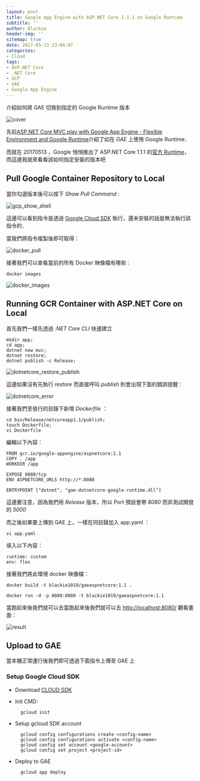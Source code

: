 ```yaml
---
layout: post
title: Google App Engine with ASP.NET Core 1.1.1 on Google Runtime
subtitle: ''
author: Blackie
header-img: ''
sitemap: true
date: 2017-05-13 23:04:07
categories:
- Cloud
tags: 
- ASP.NET Core
- .NET Core
- GCP
- GAE
- Google App Engine
---
```


介紹如何將 GAE 切換到指定的 Google Runtime 版本

<!-- More -->

![cover](cover.png)

先前[ASP.NET Core MVC play with Google App Engine - Flexible Environment and Google Runtime](http://blackie1019.github.io/2017/04/21/ASP-NET-Core-MVC-play-with-Google-App-Engine-Flexible-Environment-and-google-runtime/)介紹了如在 *GAE* 上使用 Google Runtime．

而就在 20170513 ，Google 悄悄推出了 ASP.NET Core 1.1.1 的[官方 Runtime](https://console.cloud.google.com/gcr/images/google-appengine/GLOBAL/aspnetcore)，而這邊我就來看看該如何指定安裝的版本吧

## Pull Google Container Repository to Local ##

當你勾選版本後可以按下 *Show Pull Command* :

![gcp_show_shell](gcp_show_shell.png)

這邊可以看到指令是透過 [Google Cloud SDK](https://cloud.google.com/sdk/) 執行，還未安裝的話是無法執行該指令的．

當我們將指令複製後即可取得：

![docker_pull](docker_pull.png)

接著我們可以查看當前的所有 Docker 映像檔有哪些 :

    docker images

![docker_images](docker_images.jpg)

## Running GCR Container with ASP.NET Core on Local ##

首先我們一樣先透過 *.NET Core CLI* 快速建立

    mkdir app;
    cd app;
    dotnet new mvc;
    dotnet restore;
    dotnet publish -c Release;

![dotnetcore_restore_publish](dotnetcore_restore_publish.png)

這邊如果沒有先執行 *restore* 而直接呼叫 *publish* 則會出現下面的錯誤提醒：

![dotnetcore_error](dotnetcore_error.png)

接著我們至發行的目錄下新增 *Dockerfile* ：

    cd bin/Release/netcoreapp1.1/publish;
    touch Dockerfile;
    vi Dockerfile

編輯以下內容：

    FROM gcr.io/google-appengine/aspnetcore:1.1
    COPY . /app
    WORKDIR /app

    EXPOSE 8080/tcp
    ENV ASPNETCORE_URLS http://*:8080

    ENTRYPOINT ["dotnet", "gae-dotnetcore-google-runtime.dll"]

這邊要注意，因為我們用 *Release* 版本，所以 Port 預設會帶 *8080* 而非測試開發的 *5000*

而之後如果要上傳到 GAE 上，一樣在同目錄加入 app.yaml ：

    vi app.yaml

填入以下內容：

    runtime: custom
    env: flex

接著我們將此環境 docker 映像檔：

    docker build -t blackie1019/gaeaspnetcore:1.1 .

    docker run -d -p 8080:8080 -t blackie1019/gaeaspnetcore:1.1

當跑起來後我們就可以去當跑起來後我們就可以去 [http://localhost:8080/](http://localhost:8080/) 觀看畫面：

![result](result.png)

## Upload to GAE ##

當本機正常運行後我們即可透過下面指令上傳至 GAE 上

### Setup Google Cloud SDK ###

- Download [CLOUD SDK](https://cloud.google.com/sdk/)
- Init CMD:
    
        gcloud init

- Setup gcloud SDK account

        gcloud config configurations create <config-name>
        gcloud config configurations activate <config-name>
        gcloud config set account <google-account>
        gcloud config set project <project-id>

- Deploy to GAE

        gcloud app deploy